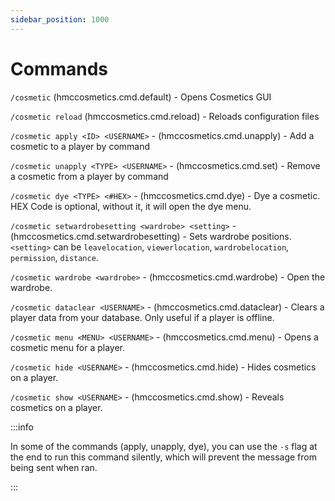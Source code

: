 ```yaml
---
sidebar_position: 1000
---
```


# Commands

`/cosmetic` (hmccosmetics.cmd.default) - Opens Cosmetics GUI

`/cosmetic reload` (hmccosmetics.cmd.reload) - Reloads configuration files

`/cosmetic apply <ID> <USERNAME>` - (hmccosmetics.cmd.unapply) - Add a cosmetic to a player by command

`/cosmetic unapply <TYPE> <USERNAME>` - (hmccosmetics.cmd.set) - Remove a cosmetic from a player by command

`/cosmetic dye <TYPE> <#HEX>` - (hmccosmetics.cmd.dye) - Dye a cosmetic. HEX Code is optional, without it, it will open the dye menu.

`/cosmetic setwardrobesetting <wardrobe> <setting>` - (hmccosmetics.cmd.setwardrobesetting) - Sets wardrobe positions. `<setting>` can be `leavelocation`, `viewerlocation`, `wardrobelocation`, `permission`, `distance`. 

`/cosmetic wardrobe <wardrobe>` - (hmccosmetics.cmd.wardrobe) - Open the wardrobe.

`/cosmetic dataclear <USERNAME>` - (hmccosmetics.cmd.dataclear) - Clears a player data from your database. Only useful if a player is offline.

`/cosmetic menu <MENU> <USERNAME>` - (hmccosmetics.cmd.menu) - Opens a cosmetic menu for a player. 

`/cosmetic hide <USERNAME>` - (hmccosmetics.cmd.hide) - Hides cosmetics on a player.

`/cosmetic show <USERNAME>` - (hmccosmetics.cmd.show) - Reveals cosmetics on a player.

:::info

In some of the commands (apply, unapply, dye), you can use the `-s` flag at the end to run this command
silently, which will prevent the message from being sent when ran.

:::
